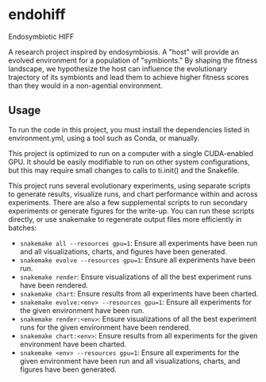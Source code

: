 # endohiff
Endosymbiotic HIFF

A research project inspired by endosymbiosis. A "host" will provide an
evolved environment for a population of "symbionts." By shaping the fitness
landscape, we hypothesize the host can influence the evolutionary trajectory of
its symbionts and lead them to achieve higher fitness scores than they would in
a non-agential environment.

## Usage

To run the code in this project, you must install the dependencies listed in
environment.yml, using a tool such as Conda, or manually.

This project is optimized to run on a computer with a single CUDA-enabled GPU.
It should be easily modifiable to run on other system configurations, but this
may require small changes to calls to ti.init() and the Snakefile.

This project runs several evolutionary experiments, using separate scripts to
generate results, visualize runs, and chart performance within and across
experiments. There are also a few supplemental scripts to run secondary
experiments or generate figures for the write-up. You can run these scripts
directly, or use snakemake to regenerate output files more efficiently in
batches:

* `snakemake all --resources gpu=1`: Ensure all experiments have been run and
  all visualizations, charts, and figures have been generated.
* `snakemake evolve --resources gpu=1`: Ensure all experiments have been run.
* `snakemake render`: Ensure visualizations of all the best experiment runs
  have been rendered.
* `snakemake chart`: Ensure results from all experiments have been charted.
* `snakemake evolve:<env> --resources gpu=1`: Ensure all experiments for the
  given environment have been run.
* `snakemake render:<env>`: Ensure visualizations of all the best experiment
  runs for the given environment have been rendered.
* `snakemake chart:<env>`: Ensure results from all experiments for the given
  environment have been charted.
* `snakemake <env> --resources gpu=1`: Ensure all experiments for the given
  environment have been run and all visualizations, charts, and figures have
  been generated.
